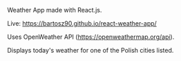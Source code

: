 Weather App made with React.js.

Live: https://bartosz90.github.io/react-weather-app/

Uses OpenWeather API (https://openweathermap.org/api).

Displays today's weather for one of the Polish cities listed.
